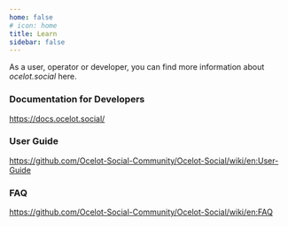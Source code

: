 ```yaml
---
home: false
# icon: home
title: Learn
sidebar: false
---
```


<!-- ## XXX -->

As a user, operator or developer, you can find more information about *ocelot.social* here.

### Documentation for Developers

<https://docs.ocelot.social/>

### User Guide

<https://github.com/Ocelot-Social-Community/Ocelot-Social/wiki/en:User-Guide>

### FAQ

<https://github.com/Ocelot-Social-Community/Ocelot-Social/wiki/en:FAQ>
